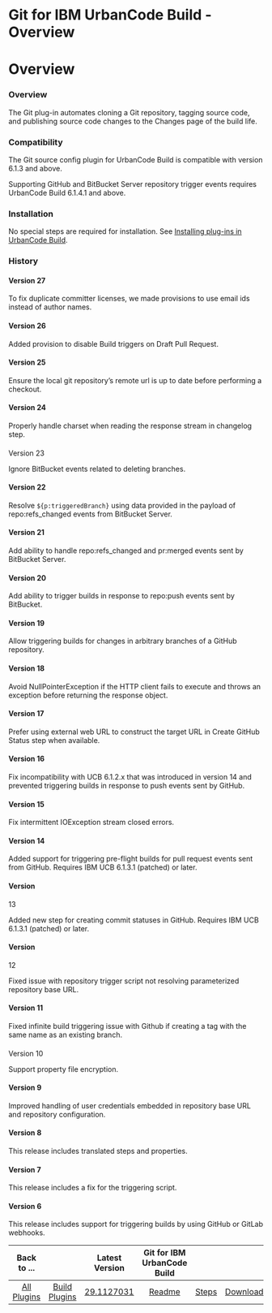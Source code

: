 
Git for IBM UrbanCode Build - Overview
======================================

# Overview



### Overview





The Git plug-in automates cloning a Git repository, tagging source code, and publishing source code 
changes to the Changes page of the build life.


### Compatibility


The Git source config plugin for UrbanCode Build is
 compatible with version 6.1.3 and above.


Supporting GitHub and BitBucket Server repository trigger events requires 
UrbanCode Build 6.1.4.1 and above.


### Installation


No special steps are required for installation. See [Installing 
plug-ins in UrbanCode 
Build](http://www-01.ibm.com/support/knowledgecenter/#!/SS8NMD_6.1.0/com.ibm.ucbuild.doc/topics/plugin_ch.html 
"Installing plug-ins in UrbanCode Build").


### History


#### Version 27


To fix duplicate committer licenses, we 
made provisions to use email ids instead of author names.


#### Version 26


Added provision to disable Build triggers 
on Draft Pull Request.


#### Version 25


 Ensure the local git repository’s remote url is up to date before performing
 a checkout.


#### Version 24


Properly handle charset when reading the response stream in changelog step.


#### 
Version 23


Ignore BitBucket events related to deleting branches.


#### Version 22


Resolve ``${p:triggeredBranch}`` 
using data provided in the payload of repo:refs\_changed events from BitBucket Server.


#### Version 21


Add ability 
to handle repo:refs\_changed and pr:merged events sent by BitBucket Server.


#### Version 20


Add ability to trigger 
builds in response to repo:push events sent by BitBucket.


#### Version 19


Allow triggering builds for changes in 
arbitrary branches of a GitHub repository.


#### Version 18


Avoid NullPointerException if the HTTP client fails to 
execute and throws an exception before returning the response object.


#### Version 17


Prefer using external web URL 
to construct the target URL in Create GitHub Status step when available.


#### Version 16


Fix incompatibility with 
UCB 6.1.2.x that was introduced in version 14 and prevented triggering builds in response to push events sent by GitHub.



#### Version 15


Fix intermittent IOException stream closed errors.


#### Version 14


Added support for triggering
 pre-flight builds for pull request events sent from GitHub. Requires IBM UCB 6.1.3.1 (patched) or later.


#### Version
 13


Added new step for creating commit statuses in GitHub. Requires IBM UCB 6.1.3.1 (patched) or later.


#### Version
 12


Fixed issue with repository trigger script not resolving parameterized repository base URL.


#### Version 11



Fixed infinite build triggering issue with Github if creating a tag with the same name as an existing branch.


#### 
Version 10


Support property file encryption.


#### Version 9


Improved handling of user credentials embedded in 
repository base URL and repository configuration.


#### Version 8


This release includes translated steps and 
properties.


#### Version 7


This release includes a fix for the triggering script.


#### Version 6


This release 
includes support for triggering builds by using GitHub or GitLab webhooks.




|Back to ...||Latest Version|Git for IBM UrbanCode Build |||
| :---: | :---: | :---: | :---: | :---: | :---: |
|[All Plugins](../../index.md)|[Build Plugins](../README.md)|[29.1127031](https://raw.githubusercontent.com/UrbanCode/IBM-UCB-PLUGINS/main/files/Git/Git-29.1127031.zip)|[Readme](README.md)|[Steps](steps.md)|[Downloads](downloads.md)|

